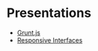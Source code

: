Presentations
=============
+ [Grunt.js](http://vermilion1.github.com/presentations/grunt)
+ [Responsive Interfaces](http://vermilion1.github.com/presentations/responsive-interfaces)
